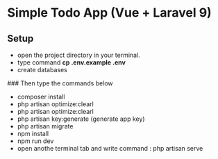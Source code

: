 # Simple Todo App (Vue + Laravel 9)
## Setup
<ul>
<li>open the project directory in your terminal.</li>
<li>type command <b>cp .env.example .env</b> </li>
<li>create databases</li>
</ul>
### Then type the commands below
<ul>
<li>composer install</li>
<li>php artisan optimize:clearl</li>
<li>php artisan optimize:clearl</li>
<li>php artisan key:generate   (generate app key)</li>
<li>php artisan migrate</li>
<li>npm install</li>
<li>npm run dev</li>
<li>open anothe terminal tab and write command :   php artisan serve</li>
</ul>
